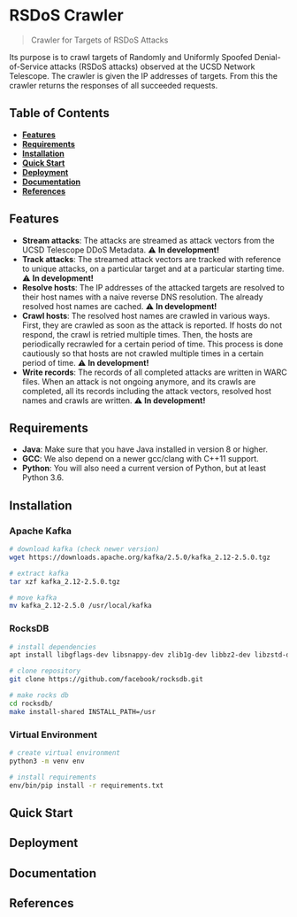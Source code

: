 # RSDoS Crawler

> Crawler for Targets of RSDoS Attacks

Its purpose is to crawl targets of Randomly and Uniformly Spoofed Denial-of-Service attacks (RSDoS attacks) observed at
the UCSD Network Telescope. The crawler is given the IP addresses of targets. From this the crawler returns the 
responses of all succeeded requests. 


## Table of Contents

- **[Features](#features)**
- **[Requirements](#requirements)**
- **[Installation](#installation)**
- **[Quick Start](#quick-start)**
- **[Deployment](#deployment)**
- **[Documentation](#documentation)**
- **[References](#references)**


## Features

- **Stream attacks**: The attacks are streamed as attack vectors from the UCSD Telescope DDoS Metadata. 
:warning: **In development!**
- **Track attacks**: The streamed attack vectors are tracked with reference to unique attacks, on a particular target
and at a particular starting time. 
:warning: **In development!**
- **Resolve hosts**: The IP addresses of the attacked targets are resolved to their host names with a naive reverse DNS
resolution. The already resolved host names are cached. 
:warning: **In development!**
- **Crawl hosts**: The resolved host names are crawled in various ways. First, they are crawled as soon as the attack is
reported. If hosts do not respond, the crawl is retried multiple times. Then, the hosts are periodically recrawled for a 
certain period of time. This process is done cautiously so that hosts are not crawled multiple times in a certain period 
of time. 
:warning: **In development!** 
- **Write records**: The records of all completed attacks are written in WARC files. When an attack is not ongoing 
anymore, and its crawls are completed, all its records including the attack vectors, resolved host names and crawls are 
written. 
:warning: **In development!**


## Requirements

- **Java**: Make sure that you have Java installed in version 8 or higher.
- **GCC**: We also depend on a newer gcc/clang with C++11 support.
- **Python**: You will also need a current version of Python, but at least Python 3.6.


## Installation

### Apache Kafka

```bash
# download kafka (check newer version)
wget https://downloads.apache.org/kafka/2.5.0/kafka_2.12-2.5.0.tgz

# extract kafka
tar xzf kafka_2.12-2.5.0.tgz

# move kafka 
mv kafka_2.12-2.5.0 /usr/local/kafka
```


### RocksDB

```bash
# install dependencies 
apt install libgflags-dev libsnappy-dev zlib1g-dev libbz2-dev libzstd-dev

# clone repository
git clone https://github.com/facebook/rocksdb.git

# make rocks db
cd rocksdb/
make install-shared INSTALL_PATH=/usr
```


### Virtual Environment

```bash
# create virtual environment
python3 -m venv env

# install requirements
env/bin/pip install -r requirements.txt
```


## Quick Start


## Deployment


## Documentation


## References

